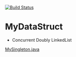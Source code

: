 [![Build Status](https://img.shields.io/travis/orisonchan/MyDataStruct/master.svg)](https://travis-ci.org/orisonchan/MyDataStruct)

# MyDataStruct

+ Concurrent Doubly LinkedList

[MySingleton.java](src/main/java/my/struct/linkedlist/MyConcurrentDoublyLinkedList.java)